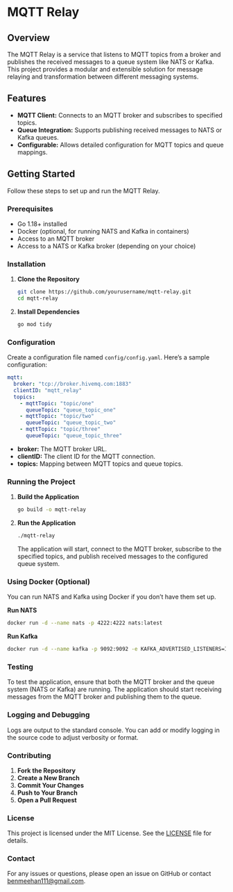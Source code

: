 # MQTT Relay

## Overview

The MQTT Relay is a service that listens to MQTT topics from a broker and publishes the received messages to a queue system like NATS or Kafka. This project provides a modular and extensible solution for message relaying and transformation between different messaging systems.

## Features

- **MQTT Client:** Connects to an MQTT broker and subscribes to specified topics.
- **Queue Integration:** Supports publishing received messages to NATS or Kafka queues.
- **Configurable:** Allows detailed configuration for MQTT topics and queue mappings.

## Getting Started

Follow these steps to set up and run the MQTT Relay.

### Prerequisites

- Go 1.18+ installed
- Docker (optional, for running NATS and Kafka in containers)
- Access to an MQTT broker
- Access to a NATS or Kafka broker (depending on your choice)

### Installation

1. **Clone the Repository**

   ```bash
   git clone https://github.com/yourusername/mqtt-relay.git
   cd mqtt-relay
   ```

2. **Install Dependencies**

   ```bash
   go mod tidy
   ```

### Configuration

Create a configuration file named `config/config.yaml`. Here’s a sample configuration:

```yaml
mqtt:
  broker: "tcp://broker.hivemq.com:1883"
  clientID: "mqtt_relay"
  topics:
    - mqttTopic: "topic/one"
      queueTopic: "queue_topic_one"
    - mqttTopic: "topic/two"
      queueTopic: "queue_topic_two"
    - mqttTopic: "topic/three"
      queueTopic: "queue_topic_three"
```

- **broker:** The MQTT broker URL.
- **clientID:** The client ID for the MQTT connection.
- **topics:** Mapping between MQTT topics and queue topics.

### Running the Project

1. **Build the Application**

   ```bash
   go build -o mqtt-relay
   ```

2. **Run the Application**

   ```bash
   ./mqtt-relay
   ```

   The application will start, connect to the MQTT broker, subscribe to the specified topics, and publish received messages to the configured queue system.

### Using Docker (Optional)

You can run NATS and Kafka using Docker if you don’t have them set up.

**Run NATS**

```bash
docker run -d --name nats -p 4222:4222 nats:latest
```

**Run Kafka**

```bash
docker run -d --name kafka -p 9092:9092 -e KAFKA_ADVERTISED_LISTENERS=INSIDE://kafka:9092,OUTSIDE://localhost:9092 -e KAFKA_LISTENER_NAME=INSIDE -e KAFKA_LISTENERS=INSIDE://0.0.0.0:9092,OUTSIDE://0.0.0.0:9092 wurstmeister/kafka:latest
```

### Testing

To test the application, ensure that both the MQTT broker and the queue system (NATS or Kafka) are running. The application should start receiving messages from the MQTT broker and publishing them to the queue.

### Logging and Debugging

Logs are output to the standard console. You can add or modify logging in the source code to adjust verbosity or format.

### Contributing

1. **Fork the Repository**
2. **Create a New Branch**
3. **Commit Your Changes**
4. **Push to Your Branch**
5. **Open a Pull Request**

### License

This project is licensed under the MIT License. See the [LICENSE](LICENSE) file for details.

### Contact

For any issues or questions, please open an issue on GitHub or contact [benmeehan111@gmail.com](mailto:benmeehan111@gmail.com).
